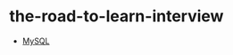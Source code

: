 # the-road-to-learn-interview

- [MySQL](https://github.com/ssezhangpeng/the-road-to-learn-interview/tree/master/MySQL)
